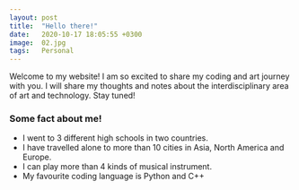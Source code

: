 ```yaml
---
layout: post
title:  "Hello there!"
date:   2020-10-17 18:05:55 +0300
image:  02.jpg
tags:   Personal
---
```



Welcome to my website! I am so excited to share my coding and art journey with you. I will share my thoughts and notes about the interdisciplinary area of art and technology. Stay tuned!

### Some fact about me!

*  I went to 3 different high schools in two countries.
*  I have travelled alone to more than 10 cities in Asia, North America and Europe.
*  I can play more than 4 kinds of musical instrument.
*  My favourite coding language is Python and C++